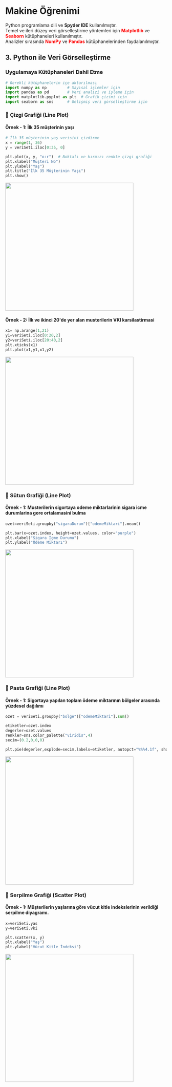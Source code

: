 # Makine Öğrenimi  

Python programlama dili ve **Spyder IDE** kullanılmıştır.  
Temel ve ileri düzey veri görselleştirme yöntemleri için <span style="color:red">**Matplotlib**</span> ve <span style="color:red">**Seaborn**</span> kütüphaneleri kullanılmıştır.  
Analizler sırasında <span style="color:red">**NumPy**</span> ve <span style="color:red">**Pandas**</span> kütüphanelerinden faydalanılmıştır.  

## 3. Python ile Veri Görselleştirme  

### Uygulamaya Kütüphaneleri Dahil Etme  

```python
# Gerekli kütüphanelerin içe aktarılması
import numpy as np         # Sayısal işlemler için
import pandas as pd        # Veri analizi ve işleme için
import matplotlib.pyplot as plt  # Grafik çizimi için
import seaborn as sns      # Gelişmiş veri görselleştirme için
```


### 📌 Çizgi Grafiği (Line Plot)  

#### **Örnek - 1: İlk 35 müşterinin yaşı**  

```python
# İlk 35 müşterinin yaş verisini çizdirme
x = range(1, 36)
y = veriSeti.iloc[0:35, 0]

plt.plot(x, y, "o:r")  # Noktalı ve kırmızı renkte çizgi grafiği
plt.xlabel("Müşteri No")  
plt.ylabel("Yaş")  
plt.title("İlk 35 Müşterinin Yaşı")  
plt.show()
```
<img src="https://github.com/user-attachments/assets/9c08b507-2e92-4774-a93b-12284d5ec4b4" width="400">



#### **Örnek - 2: İlk ve ikinci 20'de yer alan musterilerin VKI karsilastirmasi**
```python
x1= np.arange(1,21)
y1=veriSeti.iloc[0:20,2]
y2=veriSeti.iloc[20:40,2]
plt.xticks(x1)
plt.plot(x1,y1,x1,y2)
```
<img src="https://github.com/user-attachments/assets/fb3e27a0-5ce2-40a6-956c-e63afd641243" width="400">

### 📌 Sütun Grafiği (Line Plot)  

#### **Örnek - 1: Musterilerin sigortaya odeme miktarlarinin sigara icme durumlarina gore ortalamasini bulma**  

```python
ozet=veriSeti.groupby("sigaraDurum")["odemeMiktari"].mean()

plt.bar(x=ozet.index, height=ozet.values, color="purple")
plt.xlabel("Sigara İçme Durumu")  
plt.ylabel("Ödeme Miktarı") 

```
<img src="https://github.com/user-attachments/assets/1c97930b-d958-4b3c-8fcf-7b7abd17412f" width="400">


### 📌 Pasta Grafiği (Line Plot)  

#### **Örnek - 1: Sigortaya yapılan toplam ödeme miktarının bölgeler arasında yüzdesel dağılımı**  

```python
ozet = veriSeti.groupby("bolge")["odemeMiktari"].sum()

etiketler=ozet.index
degerler=ozet.values
renkler=sns.color_palette("viridis",4)
secim=(0.2,0,0,0)

plt.pie(degerler,explode=secim,labels=etiketler, autopct="%%%4.1f", shadow=True, startangle=360, colors=renkler)

```
<img src="https://github.com/user-attachments/assets/8c511612-5c75-444a-97ba-ac57aec9f6aa" width="400">

### 📌 Serpilme Grafiği (Scatter Plot)  

#### **Örnek - 1: Müşterilerin yaşlarına göre vücut kitle indekslerinin verildiği serpilme diyagramı.**  

```python
x=veriSeti.yas
y=veriSeti.vki

plt.scatter(x, y)
plt.xlabel("Yaş")
plt.ylabel("Vücut Kitle İndeksi")

```
<img src="https://github.com/user-attachments/assets/11a77120-6624-4a74-a881-2eeaae9f990c" width="400">
































